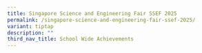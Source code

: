 ```yaml
---
title: Singapore Science and Engineering Fair SSEF 2025
permalink: /singapore-science-and-engineering-fair-ssef-2025/
variant: tiptap
description: ""
third_nav_title: School Wide Achievements
---
```


